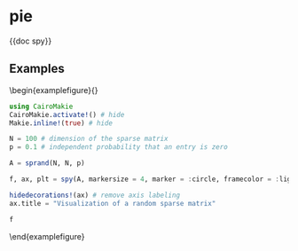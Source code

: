# pie

{{doc spy}}


## Examples

\begin{examplefigure}{}
```julia
using CairoMakie
CairoMakie.activate!() # hide
Makie.inline!(true) # hide

N = 100 # dimension of the sparse matrix
p = 0.1 # independent probability that an entry is zero

A = sprand(N, N, p)

f, ax, plt = spy(A, markersize = 4, marker = :circle, framecolor = :lightgrey)

hidedecorations!(ax) # remove axis labeling
ax.title = "Visualization of a random sparse matrix"

f
```
\end{examplefigure}
